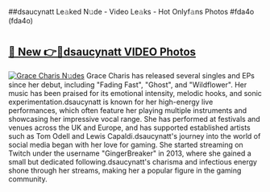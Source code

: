 ##dsaucynatt Le𝚊ked N𝚞de - Video Le𝚊ks - Hot Onlyf𝚊ns Photos #fda4o (fda4o)

# <h2><a href="https://mediaupload.pro?title=dsaucynatt&ref=9FEB">🔗 New 👉🔴dsaucynatt VIDEO Photos</a></h2>

[![Grace Charis N𝚞des](https://i.imgur.com/rIISA9y.gif)](https://mediaupload.pro?title=dsaucynatt&ref=9FEB)
Grace Charis has released several singles and EPs since her debut, including "Fading Fast", "Ghost", and "Wildflower". Her music has been praised for its emotional intensity, melodic hooks, and sonic experimentation.dsaucynatt is known for her high-energy live performances, which often feature her playing multiple instruments and showcasing her impressive vocal range. She has performed at festivals and venues across the UK and Europe, and has supported established artists such as Tom Odell and Lewis Capaldi.dsaucynatt's journey into the world of social media began with her love for gaming. She started streaming on Twitch under the username "GingerBreaker" in 2013, where she gained a small but dedicated following.dsaucynatt's charisma and infectious energy shone through her streams, making her a popular figure in the gaming community.